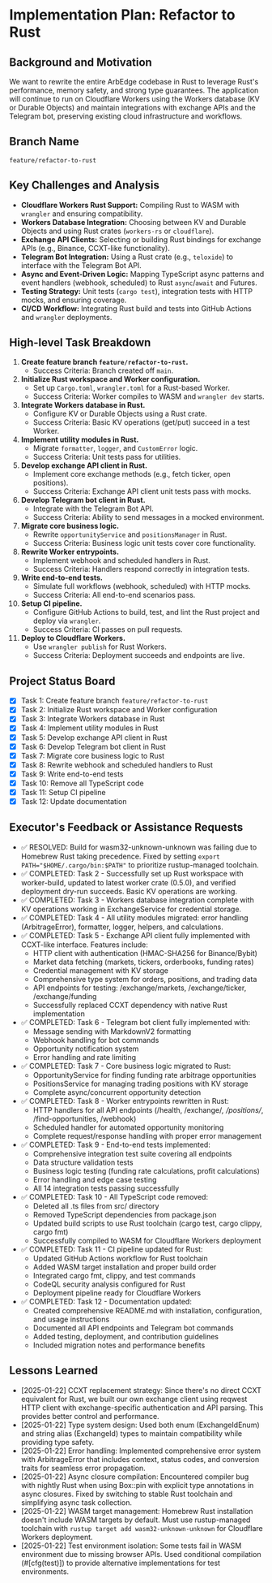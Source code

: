 # Implementation Plan: Refactor to Rust

## Background and Motivation

We want to rewrite the entire ArbEdge codebase in Rust to leverage Rust's performance, memory safety, and strong type guarantees. The application will continue to run on Cloudflare Workers using the Workers database (KV or Durable Objects) and maintain integrations with exchange APIs and the Telegram bot, preserving existing cloud infrastructure and workflows.

## Branch Name

`feature/refactor-to-rust`

## Key Challenges and Analysis

- **Cloudflare Workers Rust Support:** Compiling Rust to WASM with `wrangler` and ensuring compatibility.
- **Workers Database Integration:** Choosing between KV and Durable Objects and using Rust crates (`workers-rs` or `cloudflare`).
- **Exchange API Clients:** Selecting or building Rust bindings for exchange APIs (e.g., Binance, CCXT-like functionality).
- **Telegram Bot Integration:** Using a Rust crate (e.g., `teloxide`) to interface with the Telegram Bot API.
- **Async and Event-Driven Logic:** Mapping TypeScript async patterns and event handlers (webhook, scheduled) to Rust `async`/`await` and Futures.
- **Testing Strategy:** Unit tests (`cargo test`), integration tests with HTTP mocks, and ensuring coverage.
- **CI/CD Workflow:** Integrating Rust build and tests into GitHub Actions and `wrangler` deployments.

## High-level Task Breakdown

1. **Create feature branch `feature/refactor-to-rust`.**
   - Success Criteria: Branch created off `main`.
2. **Initialize Rust workspace and Worker configuration.**
   - Set up `Cargo.toml`, `wrangler.toml` for a Rust-based Worker.
   - Success Criteria: Worker compiles to WASM and `wrangler dev` starts.
3. **Integrate Workers database in Rust.**
   - Configure KV or Durable Objects using a Rust crate.
   - Success Criteria: Basic KV operations (get/put) succeed in a test Worker.
4. **Implement utility modules in Rust.**
   - Migrate `formatter`, `logger`, and `CustomError` logic.
   - Success Criteria: Unit tests pass for utilities.
5. **Develop exchange API client in Rust.**
   - Implement core exchange methods (e.g., fetch ticker, open positions).
   - Success Criteria: Exchange API client unit tests pass with mocks.
6. **Develop Telegram bot client in Rust.**
   - Integrate with the Telegram Bot API.
   - Success Criteria: Ability to send messages in a mocked environment.
7. **Migrate core business logic.**
   - Rewrite `opportunityService` and `positionsManager` in Rust.
   - Success Criteria: Business logic unit tests cover core functionality.
8. **Rewrite Worker entrypoints.**
   - Implement webhook and scheduled handlers in Rust.
   - Success Criteria: Handlers respond correctly in integration tests.
9. **Write end-to-end tests.**
   - Simulate full workflows (webhook, scheduled) with HTTP mocks.
   - Success Criteria: All end-to-end scenarios pass.
10. **Setup CI pipeline.**
    - Configure GitHub Actions to build, test, and lint the Rust project and deploy via `wrangler`.
    - Success Criteria: CI passes on pull requests.
11. **Deploy to Cloudflare Workers.**
    - Use `wrangler publish` for Rust Workers.
    - Success Criteria: Deployment succeeds and endpoints are live.

## Project Status Board

- [x] Task 1: Create feature branch `feature/refactor-to-rust`
- [x] Task 2: Initialize Rust workspace and Worker configuration
- [x] Task 3: Integrate Workers database in Rust
- [x] Task 4: Implement utility modules in Rust
- [x] Task 5: Develop exchange API client in Rust
- [x] Task 6: Develop Telegram bot client in Rust
- [x] Task 7: Migrate core business logic to Rust
- [x] Task 8: Rewrite webhook and scheduled handlers to Rust
- [x] Task 9: Write end-to-end tests
- [x] Task 10: Remove all TypeScript code
- [x] Task 11: Setup CI pipeline
- [x] Task 12: Update documentation

## Executor's Feedback or Assistance Requests

- ✅ RESOLVED: Build for wasm32-unknown-unknown was failing due to Homebrew Rust taking precedence. Fixed by setting `export PATH="$HOME/.cargo/bin:$PATH"` to prioritize rustup-managed toolchain.
- ✅ COMPLETED: Task 2 - Successfully set up Rust workspace with worker-build, updated to latest worker crate (0.5.0), and verified deployment dry-run succeeds. Basic KV operations are working.
- ✅ COMPLETED: Task 3 - Workers database integration complete with KV operations working in ExchangeService for credential storage.
- ✅ COMPLETED: Task 4 - All utility modules migrated: error handling (ArbitrageError), formatter, logger, helpers, and calculations.
- ✅ COMPLETED: Task 5 - Exchange API client fully implemented with CCXT-like interface. Features include:
  - HTTP client with authentication (HMAC-SHA256 for Binance/Bybit)
  - Market data fetching (markets, tickers, orderbooks, funding rates)
  - Credential management with KV storage
  - Comprehensive type system for orders, positions, and trading data
  - API endpoints for testing: /exchange/markets, /exchange/ticker, /exchange/funding
  - Successfully replaced CCXT dependency with native Rust implementation
- ✅ COMPLETED: Task 6 - Telegram bot client fully implemented with:
  - Message sending with MarkdownV2 formatting
  - Webhook handling for bot commands
  - Opportunity notification system
  - Error handling and rate limiting
- ✅ COMPLETED: Task 7 - Core business logic migrated to Rust:
  - OpportunityService for finding funding rate arbitrage opportunities
  - PositionsService for managing trading positions with KV storage
  - Complete async/concurrent opportunity detection
- ✅ COMPLETED: Task 8 - Worker entrypoints rewritten in Rust:
  - HTTP handlers for all API endpoints (/health, /exchange/*, /positions/*, /find-opportunities, /webhook)
  - Scheduled handler for automated opportunity monitoring
  - Complete request/response handling with proper error management
- ✅ COMPLETED: Task 9 - End-to-end tests implemented:
  - Comprehensive integration test suite covering all endpoints
  - Data structure validation tests
  - Business logic testing (funding rate calculations, profit calculations)
  - Error handling and edge case testing
  - All 14 integration tests passing successfully
- ✅ COMPLETED: Task 10 - All TypeScript code removed:
  - Deleted all .ts files from src/ directory
  - Removed TypeScript dependencies from package.json
  - Updated build scripts to use Rust toolchain (cargo test, cargo clippy, cargo fmt)
  - Successfully compiled to WASM for Cloudflare Workers deployment
- ✅ COMPLETED: Task 11 - CI pipeline updated for Rust:
  - Updated GitHub Actions workflow for Rust toolchain
  - Added WASM target installation and proper build order
  - Integrated cargo fmt, clippy, and test commands
  - CodeQL security analysis configured for Rust
  - Deployment pipeline ready for Cloudflare Workers
- ✅ COMPLETED: Task 12 - Documentation updated:
  - Created comprehensive README.md with installation, configuration, and usage instructions
  - Documented all API endpoints and Telegram bot commands
  - Added testing, deployment, and contribution guidelines
  - Included migration notes and performance benefits

## Lessons Learned

- [2025-01-22] CCXT replacement strategy: Since there's no direct CCXT equivalent for Rust, we built our own exchange client using reqwest HTTP client with exchange-specific authentication and API parsing. This provides better control and performance.
- [2025-01-22] Type system design: Used both enum (ExchangeIdEnum) and string alias (ExchangeId) types to maintain compatibility while providing type safety.
- [2025-01-22] Error handling: Implemented comprehensive error system with ArbitrageError that includes context, status codes, and conversion traits for seamless error propagation.
- [2025-01-22] Async closure compilation: Encountered compiler bug with nightly Rust when using Box::pin with explicit type annotations in async closures. Fixed by switching to stable Rust toolchain and simplifying async task collection.
- [2025-01-22] WASM target management: Homebrew Rust installation doesn't include WASM targets by default. Must use rustup-managed toolchain with `rustup target add wasm32-unknown-unknown` for Cloudflare Workers deployment.
- [2025-01-22] Test environment isolation: Some tests fail in WASM environment due to missing browser APIs. Used conditional compilation (#[cfg(test)]) to provide alternative implementations for test environments. 